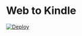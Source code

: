 # Web to Kindle

[![Deploy](https://www.herokucdn.com/deploy/button.svg)](https://heroku.com/deploy?template=https://github.com/kreativitat/web-to-kindle-heroku)

